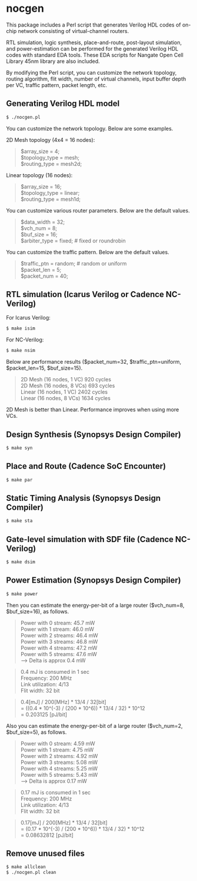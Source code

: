 # nocgen

This package includes a Perl script that generates Verilog HDL codes of on-chip network consisting of virtual-channel routers.

RTL simulation, logic synthesis, place-and-route, post-layout simulation, and power-estimation can be performed for the generated Verilog HDL codes with standard EDA tools. These EDA scripts for Nangate Open Cell Library 45nm library are also included.

By modifying the Perl script, you can customize the network topology, routing algorithm, flit width, number of virtual channels, input buffer depth per VC, traffic pattern, packet length, etc.

## Generating Verilog HDL model

```sh
$ ./nocgen.pl
```

You can customize the network topology. Below are some examples.

2D Mesh topology (4x4 = 16 nodes):
> $array_size = 4;  
> $topology_type = mesh;  
> $routing_type = mesh2d;  

Linear topology (16 nodes):
> $array_size = 16;  
> $topology_type = linear;  
> $routing_type = mesh1d;  

You can customize various router parameters. Below are the default values.

> $data_width = 32;  
> $vch_num = 8;  
> $buf_size = 16;  
> $arbiter_type = fixed;  # fixed or roundrobin

You can customize the traffic pattern. Below are the default values.
> $traffic_ptn = random;  # random or uniform  
> $packet_len = 5;  
> $packet_num = 40;  

## RTL simulation (Icarus Verilog or Cadence NC-Verilog)

For Icarus Verilog:
```sh
$ make isim
```

For NC-Verilog:
```sh
$ make nsim
```

Below are performance results ($packet_num=32, $traffic_ptn=uniform, $packet_len=15, $buf_size=15).

> 2D Mesh (16 nodes, 1 VC)  920 cycles  
> 2D Mesh (16 nodes, 8 VCs) 693 cycles  
> Linear (16 nodes, 1 VC)   2402 cycles  
> Linear (16 nodes, 8 VCs)  1634 cycles  

2D Mesh is better than Linear. Performance improves when using more VCs.

## Design Synthesis (Synopsys Design Compiler)

```sh
$ make syn
```

## Place and Route (Cadence SoC Encounter)

```sh
$ make par
```

## Static Timing Analysis (Synopsys Design Compiler)

```sh
$ make sta
```

## Gate-level simulation with SDF file (Cadence NC-Verilog)

```sh
$ make dsim
```

## Power Estimation (Synopsys Design Compiler)

```sh
$ make power
```

Then you can estimate the energy-per-bit of a large router ($vch_num=8, $buf_size=16), as follows.

> Power with 0 stream:  45.7 mW  
> Power with 1 stream:  46.0 mW  
> Power with 2 streams: 46.4 mW  
> Power with 3 streams: 46.8 mW  
> Power with 4 streams: 47.2 mW  
> Power with 5 streams: 47.6 mW  
> --> Delta is approx 0.4 mW  

> 0.4 mJ is consumed in 1 sec  
> Frequency: 200 MHz  
> Link utilization: 4/13  
> Flit width: 32 bit  

> 0.4[mJ] / 200[MHz] * 13/4 / 32[bit]  
> = ((0.4 * 10^(-3) / (200 * 10^6)) * 13/4 / 32) * 10^12  
> = 0.203125 [pJ/bit]  

Also you can estimate the energy-per-bit of a large router ($vch_num=2, $buf_size=5), as follows.

> Power with 0 stream:  4.59 mW  
> Power with 1 stream:  4.75 mW  
> Power with 2 streams: 4.92 mW  
> Power with 3 streams: 5.08 mW  
> Power with 4 streams: 5.25 mW  
> Power with 5 streams: 5.43 mW  
> --> Delta is approx 0.17 mW  

> 0.17 mJ is consumed in 1 sec  
> Frequency: 200 MHz  
> Link utilization: 4/13  
> Flit width: 32 bit  

> 0.17[mJ] / 200[MHz] * 13/4 / 32[bit]  
> = (0.17 * 10^(-3) / (200 * 10^6)) * 13/4 / 32) * 10^12  
> = 0.08632812 [pJ/bit]  

## Remove unused files

```sh
$ make allclean
$ ./nocgen.pl clean
```
